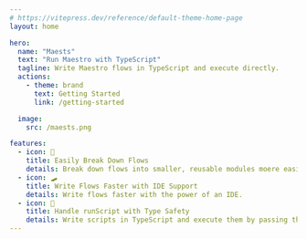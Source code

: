 ```yaml
---
# https://vitepress.dev/reference/default-theme-home-page
layout: home

hero:
  name: "Maests"
  text: "Run Maestro with TypeScript"
  tagline: Write Maestro flows in TypeScript and execute directly.
  actions:
    - theme: brand
      text: Getting Started
      link: /getting-started

  image:
    src: /maests.png

features:
  - icon: 🚀
    title: Easily Break Down Flows
    details: Break down flows into smaller, reusable modules moere easily than yaml.
  - icon: 🛹
    title: Write Flows Faster with IDE Support
    details: Write flows faster with the power of an IDE.
  - icon: 🎸
    title: Handle runScript with Type Safety
    details: Write scripts in TypeScript and execute them by passing them as callbacks.
---
```


<style>
:root {
  --vp-home-hero-name-color: transparent !important;
  --vp-home-hero-name-background: -webkit-linear-gradient(120deg, #bd34fe 30%, #41d1ff) !important;

  --vp-home-hero-image-background-image: linear-gradient(-45deg, #bd34fe 50%, #47caff 50%) !important;
  --vp-home-hero-image-filter: blur(44px) !important;
}

@media (min-width: 640px) {
  :root {
    --vp-home-hero-image-filter: blur(56px) !important;
  }
}

@media (min-width: 960px) {
  :root {
    --vp-home-hero-image-filter: blur(68px) !important;
  }
}
</style>

